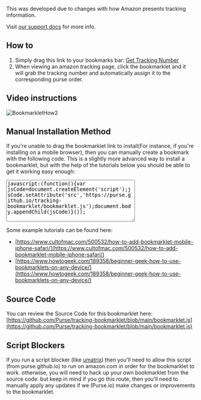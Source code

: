 This was developed due to changes with how Amazon presents tracking information.

Visit [our support docs](https://support.purse.io/en/article/adding-tracking-numbersorder-ids-9u2o4j/) for more info.

## How to
1. Simply drag this link to your bookmarks bar: <a href="javascript:(function(){var jsCode=document.createElement('script');jsCode.setAttribute('src','https://purse.github.io/tracking-bookmarklet/bookmarklet.js');document.body.appendChild(jsCode);}());">Get Tracking Number</a>
2. When viewing an amazon tracking page, click the bookmarklet and it will grab the tracking number and automatically assign it to the corresponding purse order.

## Video instructions
![BookmarkletHow2](https://purse.github.io/tracking-bookmarklet/BookmarkletHow2.gif)

<!-- [![Amazon Tracking Bookmarklet](http://i.imgur.com/Ot5DWAW.png)](https://youtu.be/StTqXEQ2l-Y?t=35s "Amazon Tracking Bookmarklet") -->

## Manual Installation Method
If you're unable to drag the bookmarklet link to install(For instance, if you're installing on a mobile browser), then you can manually create a bookmark with the following code.  This is a slightly more advanced way to install a bookmarklet, but with the help of the tutorials below you should be able to get it working easy enough:
<textarea readonly cols="40" rows="7">
javascript:(function(){var jsCode=document.createElement('script');jsCode.setAttribute('src','https://purse.github.io/tracking-bookmarklet/bookmarklet.js');document.body.appendChild(jsCode)}());
</textarea>

Some example tutorials can be found here:
- [https://www.cultofmac.com/500532/how-to-add-bookmarklet-mobile-iphone-safari/](https://www.cultofmac.com/500532/how-to-add-bookmarklet-mobile-iphone-safari/)
- [https://www.howtogeek.com/189358/beginner-geek-how-to-use-bookmarklets-on-any-device/](https://www.howtogeek.com/189358/beginner-geek-how-to-use-bookmarklets-on-any-device/)

## Source Code
You can review the Source Code for this bookmarklet here: [https://github.com/Purse/tracking-bookmarklet/blob/main/bookmarklet.js](https://github.com/Purse/tracking-bookmarklet/blob/main/bookmarklet.js)

## Script Blockers
If you run a script blocker (like [umatrix](https://chrome.google.com/webstore/detail/umatrix/ogfcmafjalglgifnmanfmnieipoejdcf)) then you'll need to allow this script (from purse.github.io) to run on amazon.com in order for the bookmarklet to work.  otherwise, you will need to hack up your own bookmarklet from the source code.  but keep in mind if you go this route, then you'll need to manually apply any updates if we (Purse.io) make changes or improvements to the bookmarklet.
